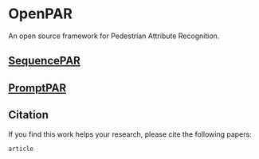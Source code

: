 # OpenPAR 
An open source framework for Pedestrian Attribute Recognition. 



## [SequencePAR](https://github.com/Event-AHU/OpenPAR/blob/main/SequencePAR/README.md)


## [PromptPAR](https://github.com/Event-AHU/OpenPAR/blob/main/PromptPAR/README.md)




## Citation 
If you find this work helps your research, please cite the following papers: 
```
article
```



